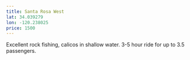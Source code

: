```yaml
---
title: Santa Rosa West
lat: 34.039279
lon: -120.238025
price: 1500
---
```

Excellent rock fishing, calicos in shallow water. 3-5 hour ride for up to 3.5 passengers.